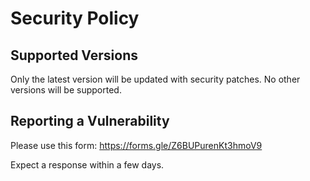 # Security Policy

## Supported Versions

Only the latest version will be updated with security patches. No other versions will be supported.

## Reporting a Vulnerability

Please use this form: https://forms.gle/Z6BUPurenKt3hmoV9

Expect a response within a few days.
